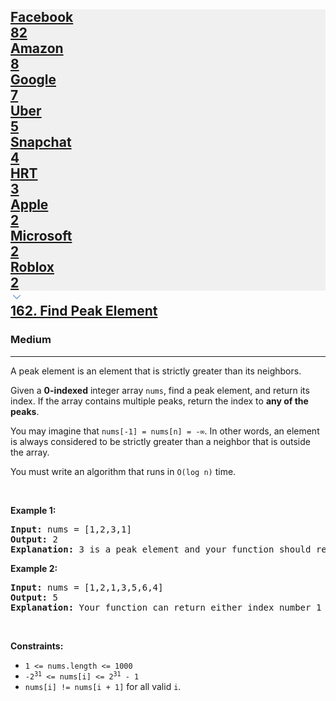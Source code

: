 <h2><a href="https://leetcode.com/problems/find-peak-element/"><div id="big-omega-company-tags"><div id="big-omega-topbar"><div class="companyTagsContainer" style="overflow-x: scroll; flex-wrap: nowrap;"><div class="companyTagsContainer--tag" style="background-color: rgba(6, 12, 24, 0.05);" ne="0.07929223703955324"><div>Facebook</div><div class="companyTagsContainer--tagOccurence">82</div></div><div class="companyTagsContainer--tag" style="background-color: rgba(6, 12, 24, 0.05);" ne="0.7679628193317787"><div>Amazon</div><div class="companyTagsContainer--tagOccurence">8</div></div><div class="companyTagsContainer--tag" style="background-color: rgba(6, 12, 24, 0.05);" ne="0.728251506915629"><div>Google</div><div class="companyTagsContainer--tagOccurence">7</div></div><div class="companyTagsContainer--tag" style="background-color: rgba(6, 12, 24, 0.05);" ne="0.2034253230742069"><div>Uber</div><div class="companyTagsContainer--tagOccurence">5</div></div><div class="companyTagsContainer--tag" style="background-color: rgba(6, 12, 24, 0.05);" ne="0.061187208551348515"><div>Snapchat</div><div class="companyTagsContainer--tagOccurence">4</div></div><div class="companyTagsContainer--tag" style="background-color: rgba(6, 12, 24, 0.05);" ne="0.7679949994800785"><div>HRT</div><div class="companyTagsContainer--tagOccurence">3</div></div><div class="companyTagsContainer--tag" style="background-color: rgba(6, 12, 24, 0.05);" ne="0.1588635312391813"><div>Apple</div><div class="companyTagsContainer--tagOccurence">2</div></div><div class="companyTagsContainer--tag" style="background-color: rgba(6, 12, 24, 0.05);" ne="0.4792530045382577"><div>Microsoft</div><div class="companyTagsContainer--tagOccurence">2</div></div><div class="companyTagsContainer--tag" style="background-color: rgba(6, 12, 24, 0.05);" ne="0.4609602857858852"><div>Roblox</div><div class="companyTagsContainer--tagOccurence">2</div></div></div><div class="companyTagsContainer--chevron"><div><svg version="1.1" id="icon" xmlns="http://www.w3.org/2000/svg" xmlns:xlink="http://www.w3.org/1999/xlink" x="0px" y="0px" viewBox="0 0 32 32" fill="hsla(216,60%,60%,1)" xml:space="preserve" style="width: 20px;"><polygon points="16,22 6,12 7.4,10.6 16,19.2 24.6,10.6 26,12 "></polygon><rect id="_x3C_Transparent_Rectangle_x3E_" class="st0" fill="none" width="32" height="32"></rect></svg></div></div></div></div>162. Find Peak Element</a></h2><h3>Medium</h3><hr><div><p>A peak element is an element that is strictly greater than its neighbors.</p>

<p>Given a <strong>0-indexed</strong> integer array <code>nums</code>, find a peak element, and return its index. If the array contains multiple peaks, return the index to <strong>any of the peaks</strong>.</p>

<p>You may imagine that <code>nums[-1] = nums[n] = -∞</code>. In other words, an element is always considered to be strictly greater than a neighbor that is outside the array.</p>

<p>You must write an algorithm that runs in <code>O(log n)</code> time.</p>

<p>&nbsp;</p>
<p><strong class="example">Example 1:</strong></p>

<pre><strong>Input:</strong> nums = [1,2,3,1]
<strong>Output:</strong> 2
<strong>Explanation:</strong> 3 is a peak element and your function should return the index number 2.</pre>

<p><strong class="example">Example 2:</strong></p>

<pre><strong>Input:</strong> nums = [1,2,1,3,5,6,4]
<strong>Output:</strong> 5
<strong>Explanation:</strong> Your function can return either index number 1 where the peak element is 2, or index number 5 where the peak element is 6.</pre>

<p>&nbsp;</p>
<p><strong>Constraints:</strong></p>

<ul>
	<li><code>1 &lt;= nums.length &lt;= 1000</code></li>
	<li><code>-2<sup>31</sup> &lt;= nums[i] &lt;= 2<sup>31</sup> - 1</code></li>
	<li><code>nums[i] != nums[i + 1]</code> for all valid <code>i</code>.</li>
</ul>
</div>